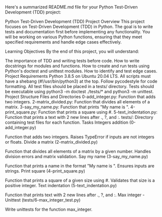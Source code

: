 
Here's a summarized README.md file for your Python Test-Driven Development (TDD) project:

Python Test-Driven Development (TDD)
Project Overview
This project focuses on Test-Driven Development (TDD) in Python. The goal is to write tests and documentation first before implementing any functionality. You will be working on various Python functions, ensuring that they meet specified requirements and handle edge cases effectively.

Learning Objectives
By the end of this project, you will understand:

The importance of TDD and writing tests before code.
How to write docstrings for modules and functions.
How to create and run tests using Python's doctest and unittest modules.
How to identify and test edge cases.
Project Requirements
Python 3.8.5 on Ubuntu 20.04 LTS.
All scripts must have a shebang (#!/usr/bin/python3) at the top.
Follow pycodestyle for code formatting.
All test files should be placed in a tests/ directory.
Tests should be executable using python3 -m doctest ./tests/* and python3 -m unittest.
Project Structure
Files and Directories
0-add_integer.py: Function that adds two integers.
2-matrix_divided.py: Function that divides all elements of a matrix.
3-say_my_name.py: Function that prints "My name is <first name> <last name>".
4-print_square.py: Function that prints a square using #.
5-text_indentation.py: Function that prints a text with 2 new lines after ., ?, and :.
tests/: Directory containing test files for each function.
Tasks
Integers addition (0-add_integer.py)

Function that adds two integers.
Raises TypeError if inputs are not integers or floats.
Divide a matrix (2-matrix_divided.py)

Function that divides all elements of a matrix by a given number.
Handles division errors and matrix validation.
Say my name (3-say_my_name.py)

Function that prints a name in the format "My name is <first name> <last name>".
Ensures inputs are strings.
Print square (4-print_square.py)

Function that prints a square of a given size using #.
Validates that size is a positive integer.
Text indentation (5-text_indentation.py)

Function that prints text with 2 new lines after ., ?, and :.
Max integer - Unittest (tests/6-max_integer_test.py)

Write unittests for the function max_integer.
